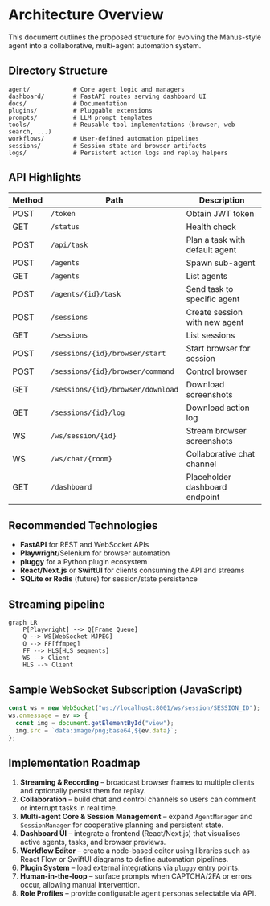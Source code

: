 # Architecture Overview

This document outlines the proposed structure for evolving the Manus-style
agent into a collaborative, multi-agent automation system.

## Directory Structure

```
agent/            # Core agent logic and managers
dashboard/        # FastAPI routes serving dashboard UI
docs/             # Documentation
plugins/          # Pluggable extensions
prompts/          # LLM prompt templates
tools/            # Reusable tool implementations (browser, web search, ...)
workflows/        # User-defined automation pipelines
sessions/         # Session state and browser artifacts
logs/             # Persistent action logs and replay helpers
```

## API Highlights

| Method | Path                       | Description                            |
| ------ | -------------------------- | -------------------------------------- |
| POST   | `/token`                   | Obtain JWT token                        |
| GET    | `/status`                  | Health check                            |
| POST   | `/api/task`                | Plan a task with default agent         |
| POST   | `/agents`                  | Spawn sub-agent                         |
| GET    | `/agents`                  | List agents                             |
| POST   | `/agents/{id}/task`        | Send task to specific agent            |
| POST   | `/sessions`                | Create session with new agent          |
| GET    | `/sessions`                | List sessions                           |
| POST   | `/sessions/{id}/browser/start` | Start browser for session          |
| POST   | `/sessions/{id}/browser/command` | Control browser                    |
| GET    | `/sessions/{id}/browser/download` | Download screenshots             |
| GET    | `/sessions/{id}/log`       | Download action log                     |
| WS     | `/ws/session/{id}`         | Stream browser screenshots              |
| WS     | `/ws/chat/{room}`          | Collaborative chat channel              |
| GET    | `/dashboard`               | Placeholder dashboard endpoint          |

## Recommended Technologies

- **FastAPI** for REST and WebSocket APIs
- **Playwright**/Selenium for browser automation
- **pluggy** for a Python plugin ecosystem
- **React/Next.js** or **SwiftUI** for clients consuming the API and streams
- **SQLite or Redis** (future) for session/state persistence

## Streaming pipeline

```mermaid
graph LR
    P[Playwright] --> Q[Frame Queue]
    Q --> WS[WebSocket MJPEG]
    Q --> FF[ffmpeg]
    FF --> HLS[HLS segments]
    WS --> Client
    HLS --> Client
```

## Sample WebSocket Subscription (JavaScript)

```javascript
const ws = new WebSocket("ws://localhost:8001/ws/session/SESSION_ID");
ws.onmessage = ev => {
  const img = document.getElementById("view");
  img.src = `data:image/png;base64,${ev.data}`;
};
```

## Implementation Roadmap

1. **Streaming & Recording** – broadcast browser frames to multiple clients and
   optionally persist them for replay.
2. **Collaboration** – build chat and control channels so users can comment or
   interrupt tasks in real time.
3. **Multi-agent Core & Session Management** – expand `AgentManager` and
   `SessionManager` for cooperative planning and persistent state.
4. **Dashboard UI** – integrate a frontend (React/Next.js) that visualises
   active agents, tasks, and browser previews.
5. **Workflow Editor** – create a node-based editor using libraries such as
   React Flow or SwiftUI diagrams to define automation pipelines.
6. **Plugin System** – load external integrations via `pluggy` entry points.
7. **Human-in-the-loop** – surface prompts when CAPTCHA/2FA or errors occur,
   allowing manual intervention.
8. **Role Profiles** – provide configurable agent personas selectable via API.

